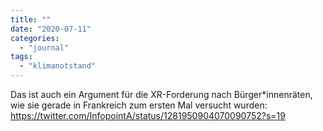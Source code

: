 ```yaml
---
title: ""
date: "2020-07-11"
categories: 
  - "journal"
tags: 
  - "klimanotstand"
---
```


Das ist auch ein Argument für die XR-Forderung nach Bürger\*innenräten, wie sie gerade in Frankreich zum ersten Mal versucht wurden: https://twitter.com/InfopointA/status/1281950904070090752?s=19
